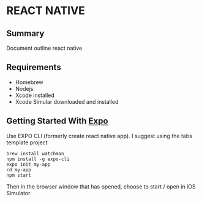 # REACT NATIVE

## Summary
Document outline react native

## Requirements
- Homebrew
- Nodejs
- Xcode installed
- Xcode Simular downloaded and installed

## Getting Started With [Expo](https://docs.expo.io/versions/v31.0.0/workflow/up-and-running)
Use EXPO CLI (formerly create react native app). I suggest using the tabs
template project

```console
brew install watchman
npm install -g expo-cli
expo init my-app
cd my-app
npm start
```

Then in the browser window that has opened, choose to start / open in iOS
Simulator
